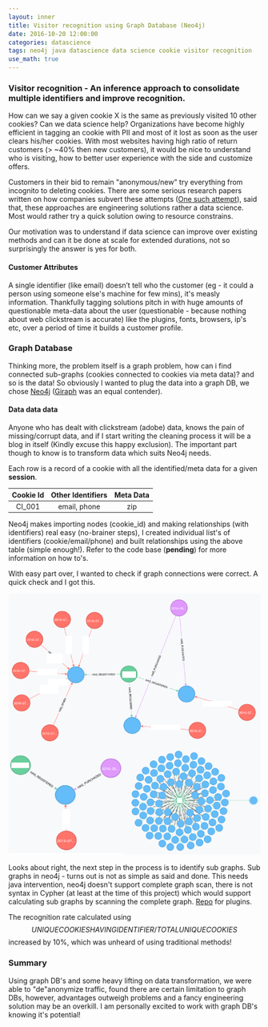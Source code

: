 ```yaml
---
layout: inner
title: Visitor recognition using Graph Database (Neo4j)
date: 2016-10-20 12:00:00
categories: datascience
tags: neo4j java datascience data science cookie visitor recognition
use_math: true
---
```


### Visitor recognition - An inference approach to consolidate multiple identifiers and improve recognition.
How can we say a given cookie X is the same as previously visited 10 other cookies? Can we data science help?
Organizations have become highly efficient in tagging an cookie with PII and most of it lost as soon as the user clears his/her cookies. With most websites having high ratio of return customers (> ~40% then new customers), it would be nice to understand who is visiting, how to better user experience with the side and customize offers.

Customers in their bid to remain "anonymous/new" try everything from incognito to deleting cookies. There are some serious research papers written on how companies subvert these attempts ([One such attempt](https://panopticlick.eff.org)), said that, these approaches are engineering solutions rather a data science. Most would rather try a quick solution owing to resource constrains.

Our motivation was to understand if data science can improve over existing methods and can it be done at scale for extended durations, not so surprisingly the answer is yes for both.

#### Customer Attributes
A single identifier (like email) doesn’t tell who the customer (eg - it could a person using someone else's machine for few mins), it's measly information. Thankfully tagging solutions pitch in with huge amounts of questionable meta-data about the user (questionable - because nothing about web clickstream is accurate) like the plugins, fonts, browsers, ip's etc, over a period of time it builds a customer profile.

### Graph Database
Thinking more, the problem itself is a graph problem, how can i find connected sub-graphs (cookies connected to cookies via meta data)? and so is the data! So obviously I wanted to plug the data into a graph DB, we chose [Neo4j](https://neo4j.com/) ([Giraph](http://giraph.apache.org/) was an equal contender).

#### Data data data
Anyone who has dealt with clickstream (adobe) data, knows the pain of missing/corrupt data, and if I start writing the cleaning process it will be a blog in itself (Kindly excuse this happy exclusion). The important part though to know is to transform data which suits Neo4j needs.

Each row is a record of a cookie with all the identified/meta data for a given **session**.

|Cookie Id   | Other Identifiers | Meta Data |
|:----------:|:-----------------:|:---------:|
|CI_001      | email, phone      | zip       |

Neo4j makes importing nodes (cookie_id) and making relationships (with identifiers) real easy (no-brainer steps), I created individual list's of identifiers (cookie/email/phone) and built relationships using the above table (simple enough!). Refer to the code base (**pending**) for more information on how to's.

With easy part over, I wanted to check if graph connections were correct. A quick check and I got this.

![Image description](/images/graph_example_connection.png)

Looks about right, the next step in the process is to identify sub graphs. Sub graphs in neo4j - turns out is not as simple as said and done. This needs java intervention, neo4j doesn't support complete graph scan, there is not syntax in Cypher (at least at the time of this project) which would support calculating sub graphs by scanning the complete graph. [Repo](https://github.com/SreekanthMahesala/neo-plugins) for plugins.

The recognition rate calculated using
 $$UNIQUE COOKIES HAVING IDENTIFIER/TOTAL UNIQUE COOKIES$$
increased by 10%, which was unheard of using traditional methods!

### Summary
Using graph DB's and some heavy lifting on data transformation, we were able to "de"anonymize traffic, found there are certain limitation to graph DBs, however, advantages outweigh problems and a fancy engineering solution may be an overkill. I am personally excited to work with graph DB's knowing it's potential!
